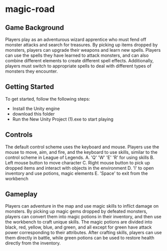 # magic-road

## Game Background

Players play as an adventurous wizard apprentice who must fend off monster attacks and search for treasures.
By picking up items dropped by monsters, players can upgrade their weapons and learn new spells. 
Players can use the spells they have learned to attack monsters, and can also combine different elements to create different spell effects. 
Additionally, players must switch to appropriate spells to deal with different types of monsters they encounter.

## Getting Started

To get started, follow the following steps:
- Install the Unity engine
- download this folder
- Run the New Unity Project (1).exe to start playing

## Controls

The default control scheme uses the keyboard and mouse. 
Players use the mouse to move, aim, and fire, and the keyboard to use skills, similar to the control scheme in League of Legends.
A. 'Q' 'W' 'E' 'R' for using skills
B. Left mouse button to move character
C. Right mouse button to pick up dropped items and interact with objects in the environment
D. 'I' to open inventory and use potions, magic elements
E. 'Space' to exit from the workbench

## Gameplay
Players can adventure in the map and use magic skills to inflict damage on monsters. 
By picking up magic gems dropped by defeated monsters, players can convert them into magic potions in their inventory, and then use the workbench to craft unique skills.
The magic potions are divided into black, red, yellow, blue, and green, and all except for green have attack power corresponding to their attributes. 
After crafting skills, players can use them directly in battle, while green potions can be used to restore health directly from the inventory.
